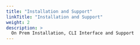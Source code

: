 ```yaml
---
title: "Installation and Support"
linkTitle: "Installation and Support"
weight: 2
description: >
  On Prem Installation, CLI Interface and Support
---
```

